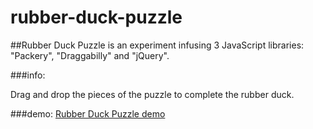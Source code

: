 # rubber-duck-puzzle

##Rubber Duck Puzzle is an experiment infusing 3 JavaScript libraries: "Packery", "Draggabilly" and "jQuery".


###info:

Drag and drop the pieces of the puzzle to complete the rubber duck.

###demo:
[Rubber Duck Puzzle demo](http://rubber-duck-puzzle.bitballoon.com)


